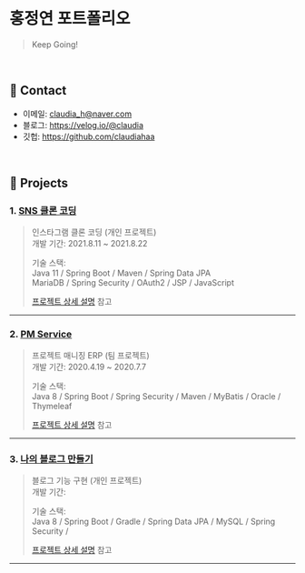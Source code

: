 <!--
**claudiahaa/claudiahaa** is a ✨ _special_ ✨ repository because its `README.md` (this file) appears on your GitHub profile.

Here are some ideas to get you started:

- 🔭 I’m currently working on ...
- 🌱 I’m currently learning ...
- 👯 I’m looking to collaborate on ...
- 🤔 I’m looking for help with ...
- 💬 Ask me about ...
- 📫 How to reach me: ...
- 😄 Pronouns: ...
- ⚡ Fun fact: ...
-->

# 홍정연 포트폴리오
> Keep Going!


</br>

## :pushpin: Contact
- 이메일: claudia_h@naver.com
- 블로그: https://velog.io/@claudia
- 깃헙: https://github.com/claudiahaa

</br>

## :pushpin: Projects
### 1. [SNS 클론 코딩](https://github.com/claudiahaa/SpringBoot-Project-Photogram)
>인스타그램 클론 코딩 (개인 프로젝트)  
>개발 기간: 2021.8.11 ~ 2021.8.22  
>  
>기술 스택:  
>Java 11 / Spring Boot / Maven / Spring Data JPA  
>MariaDB / Spring Security / OAuth2 / JSP / JavaScript   
>  
>[프로젝트 상세 설명](https://github.com/claudiahaa/SpringBoot-Project-Photogram) 참고

---

### 2. [PM Service](https://github.com/claudiahaa/Final-Project-PM-Service)
>프로젝트 매니징 ERP  (팀 프로젝트)  
>개발 기간: 2020.4.19 ~ 2020.7.7  
>  
>기술 스택:  
>Java 8 / Spring Boot / Spring Security / Maven / MyBatis / Oracle / Thymeleaf
>  
>[프로젝트 상세 설명](https://github.com/claudiahaa/Final-Project-PM-Service) 참고

---

### 3. [나의 블로그 만들기](https://github.com/claudiahaa/springboot-project-myBlog)
> 블로그 기능 구현 (개인 프로젝트)  
>개발 기간: 
>  
>기술 스택:  
>Java 8 / Spring Boot / Gradle / Spring Data JPA / 
>MySQL / Spring Security / 
>  
>[프로젝트 상세 설명](https://github.com/claudiahaa/springboot-project-myBlog) 참고


---
<!--
### 4. [채팅 구현]()
> 채팅 구현 (개인 프로젝트)  
>개발 기간: 2021. ~ 2021.  
>  
>기술 스택:  
>Java 8 / Spring Boot / Gradle / Spring Data JPA / 
> MySQL / Spring Security / 
>  
>[프로젝트 상세 설명]() 참고
-->

